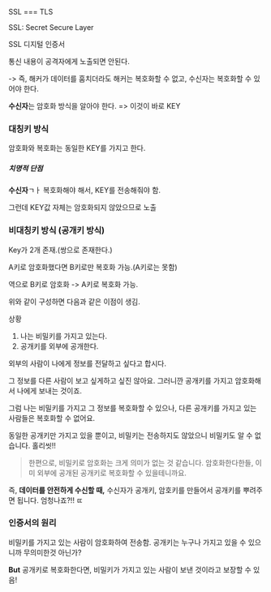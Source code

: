 SSL === TLS



SSL: Secret Secure Layer







SSL 디지털 인증서



통신 내용이 공격자에게 노출되면 안된다.

-> 즉, 해커가 데이터를 훔치더라도 해커는 복호화할 수 없고, 수신자는 복호화할 수 있어야 한다.

**수신자**는 암호화 방식을 알아야 한다. => 이것이 바로 KEY



### 대칭키 방식

암호화와 복호화는 동일한 KEY를 가지고 한다.



##### 치명적 단점

**수신자**ㄱㅏ 복호화해야 해서, KEY를 전송해줘야 함. 

그런데 KEY값 자체는 암호화되지 않았으므로 노출



### 비대칭키 방식 (공개키 방식)

Key가 2개 존재.(쌍으로 존재한다.)

A키로 암호화했다면 B키로만 복호화 가능.(A키로는 못함)

역으로 B키로 암호화 -> A키로 복호화 가능.



위와 같이 구성하면 다음과 같은 이점이 생김.

상황

1. 나는 비밀키를 가지고 있는다.
2. 공개키를 외부에 공개한다.



외부의 사람이 나에게 정보를 전달하고 싶다고 합시다.

그 정보를 다른 사람이 보고 싶게하고 싶진 않아요. 그러니깐 공개키를 가지고 암호화해서 나에게 보내는 것이죠.

그럼 나는 비밀키를 가지고 그 정보를 복호화할 수 있으나, 다른 공개키를 가지고 있는 사람들은 복호화할 수 없어요. 

동일한 공개키만 가지고 있을 뿐이고, 비밀키는 전송하지도 않았으니 비밀키도 알 수 없습니다. 홀리씻!!

> 한편으로, 비밀키로 암호화는 크게 의미가 없는 것 같습니다. 암호화한다한들, 이미 외부에 공개된 공개키로 복호화할 수 있을테니까요.



즉, **데이터를 안전하게 수신할 때,** 수신자가 공개키, 암호키를 만들어서 공개키를 뿌려주면 됩니다. 엄청나죠?!! ㄸ





### 인증서의 원리

비밀키를 가지고 있는 사람이 암호화하여 전송함. 공개키는 누구나 가지고 있을 수 있으니까 무의미한것 아닌가?

**But** 공개키로 복호화한다면, 비밀키가 가지고 있는 사람이 보낸 것이라고 보장할 수 있음!

